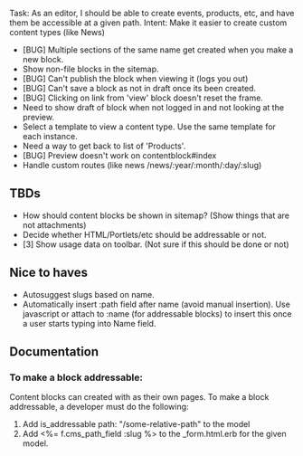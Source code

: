 Task: As an editor, I should be able to create events, products, etc, and have them be accessible at a given path.
Intent: Make it easier to create custom content types (like News)

* [BUG] Multiple sections of the same name get created when you make a new block.
* Show non-file blocks in the sitemap.
* [BUG] Can't publish the block when viewing it (logs you out)
* [BUG] Can't save a block as not in draft once its been created.
* [BUG] Clicking on link from 'view' block doesn't reset the frame.
* Need to show draft of block when not logged in and not looking at the preview.
* Select a template to view a content type. Use the same template for each instance.
* Need a way to get back to list of 'Products'.
* [BUG] Preview doesn't work on contentblock#index
* Handle custom routes (like news /news/:year/:month/:day/:slug)

## TBDs

* How should content blocks be shown in sitemap? (Show things that are not attachments)
* Decide whether HTML/Portlets/etc should be addressable or not.
* [3] Show usage data on toolbar. (Not sure if this should be done or not)

## Nice to haves

* Autosuggest slugs based on name.
* Automatically insert :path field after name (avoid manual insertion). Use javascript or attach to :name (for addressable blocks) to insert this once a user starts typing into Name field.

## Documentation

### To make a block addressable:

Content blocks can created with as their own pages. To make a block addressable, a developer must do the following:

1. Add is_addressable path: "/some-relative-path" to the model
2. Add <%= f.cms_path_field :slug %> to the _form.html.erb for the given model.